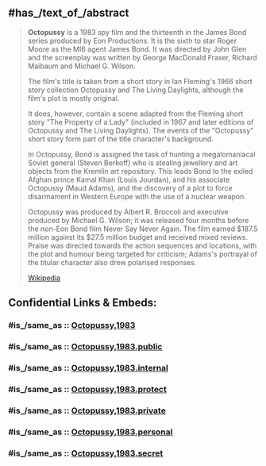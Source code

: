 

## #has_/text_of_/abstract 

> **Octopussy** is a 1983 spy film and the thirteenth in the James Bond series produced by Eon Productions. 
> It is the sixth to star Roger Moore as the MI6 agent James Bond. 
> It was directed by John Glen 
> and the screenplay was written by George MacDonald Fraser, Richard Maibaum and Michael G. Wilson.
>
> The film's title is taken from a short story 
> in Ian Fleming's 1966 short story collection Octopussy and The Living Daylights, 
> although the film's plot is mostly original. 
> 
> It does, however, contain a scene adapted from the Fleming short story "The Property of a Lady" 
> (included in 1967 and later editions of Octopussy and The Living Daylights). 
> The events of the "Octopussy" short story form part of the title character's background.
>
> In Octopussy, Bond is assigned the task of hunting a megalomaniacal Soviet general (Steven Berkoff) 
> who is stealing jewellery and art objects from the Kremlin art repository. 
> This leads Bond to the exiled Afghan prince Kamal Khan (Louis Jourdan), and his associate Octopussy (Maud Adams), 
> and the discovery of a plot to force disarmament in Western Europe with the use of a nuclear weapon.
>
> Octopussy was produced by Albert R. Broccoli and executive produced by Michael G. Wilson; 
> it was released four months before the non-Eon Bond film Never Say Never Again. 
> The film earned $187.5 million against its $27.5 million budget and received mixed reviews. 
> Praise was directed towards the action sequences and locations, 
> with the plot and humour being targeted for criticism; 
> Adams's portrayal of the titular character also drew polarised responses.
>
> [Wikipedia](https://en.wikipedia.org/wiki/Octopussy)


## Confidential Links & Embeds: 

### #is_/same_as :: [Octopussy,1983](/_Standards/Society/Communication/Media/Movie/Movie-Genre/Thriller-Movie/James_Bond,films/Octopussy,1983.md) 

### #is_/same_as :: [Octopussy,1983.public](/_public/Society/Communication/Media/Movie/Movie-Genre/Thriller-Movie/James_Bond,films/Octopussy,1983.public.md) 

### #is_/same_as :: [Octopussy,1983.internal](/_internal/Society/Communication/Media/Movie/Movie-Genre/Thriller-Movie/James_Bond,films/Octopussy,1983.internal.md) 

### #is_/same_as :: [Octopussy,1983.protect](/_protect/Society/Communication/Media/Movie/Movie-Genre/Thriller-Movie/James_Bond,films/Octopussy,1983.protect.md) 

### #is_/same_as :: [Octopussy,1983.private](/_private/Society/Communication/Media/Movie/Movie-Genre/Thriller-Movie/James_Bond,films/Octopussy,1983.private.md) 

### #is_/same_as :: [Octopussy,1983.personal](/_personal/Society/Communication/Media/Movie/Movie-Genre/Thriller-Movie/James_Bond,films/Octopussy,1983.personal.md) 

### #is_/same_as :: [Octopussy,1983.secret](/_secret/Society/Communication/Media/Movie/Movie-Genre/Thriller-Movie/James_Bond,films/Octopussy,1983.secret.md)

